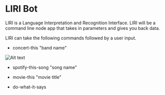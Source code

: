 # LIRI Bot

LIRI is a Language Interpretation and Recognition Interface. LIRI will be a command line node app that takes in parameters and gives you back data.

LIRI can take the following commands followed by a user input.

- concert-this "band name"

![Alt text](liri1.jpg)

- spotify-this-song "song name"

- movie-this "movie title"

- do-what-it-says



